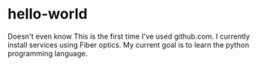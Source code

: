 # hello-world
Doesn't even know
This is the first time I've used github.com. I currently install services using Fiber optics.
My current goal is to learn the python programming language.

